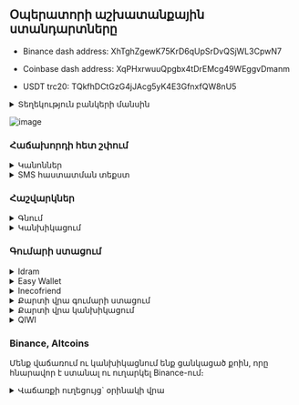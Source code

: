 ## Օպերատորի աշխատանքային ստանդարտները


* Binance dash address: XhTghZgewK75KrD6qUpSrDvQSjWL3CpwN7

* Coinbase dash address: XqPHxrwuuQpgbx4tDrEMcg49WEggvDmanm

* USDT trc20: TQkfhDCtGzG4jJAcg5yK4E3GfnxfQW8nU5

<details>
    <summary> Տեղեկություն բանկերի մանսին </details>
    
![image](https://user-images.githubusercontent.com/29226249/100756097-537bc300-3406-11eb-9bfc-a9c63c3c5760.png)
</details>

### Հաճախորդի հետ շփում

<details>  
    <summary> Կանոններ </summary>
    
1. Երբ հաճախորդը խոսում է «Դուք»-ով, միշտ պատասխանել «Դուք»-ով, «Ձեզ»-ով
2. Հաճախորդին բարևել անհատական բարևելու ձևով
4. Երբ գրում են անձնական պրոֆիլին, ուղղորդել օպերատորի պրոֆիլին
5. Չզլանալ հաճախորդին նույն բանը մի քանի անգամ բացատրելուց\` նույնչափ հարգալից կերպով
6. Հաճախորդները հաճախ ընտրում են չենջերը ըստ նրա, թե ում հետ է ավելի հաճելի երկու բառ փոխանակել ու ով է ավելի արագ սպասարկում։ Այդ պատճառով պետք է աշխատել մաքսիմալ քիչ սպասացնել մարդկանց ու հաճախորդի համար խոսակցության հաճելի մթնոլորտ ստեղծել։
7. Մշտական հաճախորդի հետ խոսելիս, եթե չենք հիշում ով է, ինչ տեսակի գործարքներ է անում, թերթել նախորդ խոսակցությունները, հասկանալ գնորդ է, թե կանխիկացնող, որպեսզի անմիջապես հասկանանք, թե ինչ է ուզում, ավելորդ հարցեր չտանք, կանխիկացնողին գնելու հաշիվ չտանք և այլն։
    
</details>

<details>
    <summary> SMS հաստատման տեքստ </summary>
    
Պետք է փոխել գնվող կրիպտոյի քանակը, քառանիշ կոդը, պետք եղած դեպքում bitcoin-ը դարձնել dash, usdt և այլն ու ուղարկել տեքստը`
>Duq gnum eq 9000 drami bitcoin http://t.me/BitcoinOperator ogtateric. Gumary veradardzi entaka che.
>
>Gorcarq@ hastateq hetevyal kodov - 3897
>
>Ete ays namakin cheiq spasum kam cheq xosel BitcoinOperator-i het, apa shtap zangahareq 096989060

- Եթե հաճախորդը համառորեն հրաժարվում է SMS անելուց, առաջարկում ենք մեկ այլ տարբերակ\` `Գրիչով կտրոնի վրա գրեք @BitcoinOperator-ին, Bitcoin գնելու համար, նկարեք, ուղարկեք`
- Եթե ասում է, որ առաջին գործարքը չի, պարզապես ուրիշ պրոֆիլով է գրում, ասում ենք, որ գրի այն պրոֆիլով, որով որ արել ենք գործարքներ

</details>

### Հաշվարկներ

<details>  
    <summary> Գնում </summary>

1. Միջնորդավճարի ստանդարտ տոկոսները ավտոմատ հաշվվում են հաշվիչի կողմից։ Պարբերաբար refresh ենք անում հաշվիչը, որ փոփոխված տոկոսները թարմանան։
2. Երբ մշտական հաճախորդը (20+ գործարք) 500 կամ 1000 դրամ պակաս է լիցքավորում, ժամանակ առ ժամանակ կարող ենք ընդառաջել, այդքանի զեղչ անել մեր տոկոսի սահմաններում։ Մշտականին հազվադեպ կարող ենք տալ նաև անտոկոս։ Բայց մեզանից միշտ 4000-6000 դրամի առնողին 1000դր զեղչեր չենք անում ու զեղչը աշխատում ենք տեղավորել մեր տոկոսի մեջ։ 
3. Երբ ոչ-մշտականը քիչ է ուղարկում կամ զեղչ է ուզում, նայում ենք վերջին մի քանի փոխանցումը, տեսնում ենք արդյոք նախկինում ավել է փոխանցել ու եթե հա, ապա զեղչել այդքանով։ Աշխատում ենք չնեղացնել հաճախորդներին։ Եթե նախորդ մի քանի փոխանցումներից 100-200-500 ավել էր ուղարկել, ապա թողնում ենք մի անգամ նույնքան պակաս ուղարկի։ Եթե մշտական հաճախորդ չի, երբեք ավել չի ուղարկել ու պակաս է ուղարկում, վերահաշվարկում ու պակաս ենք փոխանցում։
3. Ամեն գործարքին ավելանում է փոխանցման վճար, որը ծածկում է փոխանցում անելու ծախսը, ինչպես նաև տերմինալից փոխանցման հնարավոր կորուստը։ Բիթքոինի սովորական հասցեի դեպքում փոխանցման վճարը 1000-2000դր է։ Երբեմն ավել կամ պակաս է լինում և հաշվիչը ավտոմատ գրում է այդ պահի թիվը։ Դաշի, մեյլի ու բիթքոինի քոինբեյզ հասցեով փոխանցման վճարը միշտ +100 է։
</details>

<details>
    <summary> Կանխիկացում </summary>
    
1. Կանխիկացման տոկոսները հաշվիչի կողմից հաշվվում են ավտոմատ։ Միակ բացառությունը իդրամ մասնաճյուղի կանխիկացումն է։ Էստեղ 1% ավել է տոկոսը։ Այդ դեպքում գրում ենք թիվը ու մեկ անգամ սեղմում ենք `branch` կոճակը։ Ուշադիր ենք լինում, որ մեկ անգամ սեղմենք, որովհետև ամեն անգամ սեղմելուց տոկոսը մեկով ավելանում է։
2. Երբ ասում են, որ ուզում են Բիթքոին կանխիկացնել, նախ հարցնում ենք\` Coinbase-ից է՞ ուղարկվելու։ Եթե ասում են այո, տալիս ենք մեյլը, հետո հասցեն։ Որին ուզեն` թող փոխանցեն։
3. Եթե coinbase-ից չեն ուղարկում, տալիս ենք կոմիսսիային վերաբերվող զգուշացման տեքստը, հետո նոր հասցե ենք տալիս։
4. Բիթքոինի փոխանցում ստանալուց անպայման բացում ենք հասցեի պատմությունը, նայում ենք, որ կոմիսսիան նորմալ կամ բարձր լինի։ Թե որն է այդ պահին նորմալը, նայում ենք [այս կայքով](https://bitcoiner.live/)։ Եթե սատոշին ցույց է տալիս, որ երկու ժամից (2h) ուշ է հաստատվելու, ապա հավանաբար երկար է սպասելու։ Միանգամից գրում ենք մնացորդ ու անցկացնում ենք նիսսիայի տետր։
5. Բլոկչեյն կայքում սատոշին կարող է իրականից ցածր ցույց տալ (3-ով ու bc-ով հասցեներից ուղարկած լինելու դեպքում)։ Իրական սատոշին ստուգել [bitaps կայքով](https://bitaps.com/fe69e8bcaf3530d2f227c25661db7d183ff95bb465d4590221853ec829d7c075)` լինկի մեջ համապատասխան տրանզակցիան դնելով։ Օրինակի մեջ 40.82 satoshi/vByte է։

    </details>

### Գումարի ստացում

<details>
<summary> Idram </summary> 


1. Հեռախոսով իդրամի պատմությունը հաճախ թերի է բեռնվում։ Եթե երեկոյան փորձեք իջնել ու նայել ցերեկվա կամ առավոտվա փոխանցումները, մի մասը հավանաբար չեք տեսնի։ Բեռնելուց հետո կիսատ-պռատ է ցույց տալիս հին փոխանցումները։ 
2. Իդրամ դրամապանակը ունի լիմիտ\` 1,000,000դր։ Երբ լիմիտը անցնում ենք, փոխանցումները արվում են, բայց չեն գալիս դրամապանակի վրա, չեն երևում պատմության մեջ ու օդում կախված են մնում։ Էս պրոբլեմը չունենալու համար, երբ տեսնում ենք, որ իդրամի վրա գումարը շատ է (600-700-800հզ), պետք է իդրամը դատարկել։
3. Քարտի կանխիկացումներից միայն idbank-ի (4318) փոխանցումներն ենք անում իդրամից։
4. Կեսգիշերին մոտ, երբ օրը փոխվում է, հեռախոսի իդրամի պատմության մեջ 00:00-ից հետո եկած գործարքները գուցե չերևան։ Էդ ժամանակ պետք է ծրագիրը լրիվ փակել-բացել կամ պատմության բաժնից սեղմել ամսաթվերի միջակայքի վրա, այնուհետև «reset», հետո «confirm»։
6. Եթե ոչ մի իդրամի բալանսի վրա գումարը չի հերիքում, անգամ գումարային մաս-մաս փոխանցելու համար, փոխանցում անելիս գումարի աղբյուր ենք ընտրում rocket կամ gold քարտը։ Եթե էդտեղ էլ չկա, ձեն ենք տալիս Էդոյին կամ Միքոյին։
7. [Իդրամ տերմինալների քարտեզը](https://www.google.com/maps/d/u/0/embed?mid=1OvRBfZLLNnfaCLZKJW3TvSh5cjQ&ll=40.10946864888171%2C44.83641166937719&z=7)
8. Եթե պետք է իմանալ, թե ինչ բանկի քարտ է, կարող ենք իդրամում, «փոխանցում քարտին» բաժնում մուտք անել քարտի թվերը ու տեսնել բանկը։
9. Իդրամը ունի շուրջօրյա տեխնիկական սպասարկում
#### Telcell
1. Telcell wallet-ը ունի սահմանաչափեր, որոնք անցնելու դեպքում փոխանցումները մեզ չեն հասնում։ Օրական տերմինալից մուտքերի սահմանաչափը 400,000 դրամ է։ Ուշադիր ենք լինում, որ չանցնենք այն։ Եթե մոտենում ենք դրան կամ ինչ-որ մեկը ուզում է 50հզ+ տերմինալից մուտք անել, պետք է խնդրենք մեր թելսելի վրա չփոխանցեն, փոխարենը տալիս ենք ինեկո հաշվեհամարը։ Եթե օրվա սահմանաչափը սպառում ենք, փոխանցումը պատմության բաժնում չի երևում, բայց եթե պատմության բաժնից մտնենք «տերմինալ» բաժին, էնտեղ որպես pending փոխանցում երևում է (հաճախ 10-15 րոպե կամ ավել ուշացումով)։ Թելսելը ունի նաև ամսական 10մլն մուտքերի ու նույնքան ելքերի սահմանաչափ։
2. Թելսելը հաճախ տեխնիկական խնդիրներ է ունենում։ Երբ կապի խնդիր են ունենում, հիմնական մենյուում անվերջ "Connecting" կարող է ցույց տալ, դրանից հասկանանք, որ խնդիրներ ունեն։ Երբ խնդիրներ ունեն, թելսելից իդրամ փոխանցումները երբեմն նույնպես չեն հասնում, մնում են օդում կախված ու նստում են որոշ ժամանակ անց։ Էդ ժամանակ պետք է այլյևս թելսել չտանք հաճախորդներին։ Իսկ արդեն արված փոխանցումների համար սպասենք մինչև երևան կամ թելսելի տիրոջը խնդրենք գրի/զանգի թելսել\` ճշտի։ 
![image](https://user-images.githubusercontent.com/29226249/90314754-38547880-df27-11ea-8533-638927329117.png)
3. Թելսելից ուղարկում ենք մենակ մեծ կանխիկացումներ ACBA ու VTB քարտերի։ Երբեմն էդ քարտերի վրա փոխանցումները մի կես ժամ է տևում, որ նստեն։
5. Telcell-ի տեխնիկական սպասարկումը աշխատում է երկուշաբթի-ուրբաթ ժամը 09:00-02:00, ոչ աշխատանքային (հանգստյան և տոնական) օրերին\` ժամը 09:00-22:00:

</details>

<details>
<summary>  Easy Wallet </summary> 
    
1. Իզիից ուղարկում ենք մենակ VTB քարտի։ Երբ քարտի փոխանցման ժամանակ հեռախոսի համար է ուզում, գրում ենք մեր իդրամինը` 096989060։ ՎՏԲ-ի վրա փոխանցումը կարող է մի կես ժամ տևել, մինչև նստի։
2. Easy wallet-ի պատմությունը խնդիրներ ունի, հաճախ փոխանցումները մի քանի անգամ է ցույց տալիս։ Որպեսզի ստուգենք որևէ փոխանցում, պետք մտնել ցանկի միջի փոխանցման մեջ և նայել փոխանցման րոպեն, վայրկյանը։
3. Եթե easy wallet-ի վրա գումար չկա, բայց պետք է լիցքավորել, ավելացնում ենք կցված քարտից։ Թելսել/իզի իմաստ ունի լիցքավորել միայն այն դեպքում, երբ պետք է փոխանցել telcell wallet/easywallet-ի վրա, կամ էլ պետք է ուղարկել VTB, բայց երկուսում էլ փող չկա։
4. Easypay/easywallet-ը ունի շուրջօրյա տեխնիկական սպասարկում (երևի)

</details>

<details>
<summary>  Inecofriend </summary> 
    
Ինեկոբանկի օգտատերերը կարողանում են հեռախոսի համարով փոխանցումներ անել։ Այս փոխանցումները երևում են ինեկոյի բալանսի վրա անմիջապես, իսկ փոխանցումների պատմության բաժնում` 2-3 րոպե ուշացումով։
    
</details>

<details>
<summary>  Քարտի վրա գումարի ստացում </summary> 
    
Քարտ տրամադրում ենք մենակ վստահլի հաճախորդների, որոնք հաստատ ֆեյք չեն, նախկինում քարտ տրամադրել ենք կամ բազմաթիվ գործարքներ ունենք իրենց հետ արած։ Տրամադրում ենք մեր ինեկո քարտը` 5406610000591425։ Փոխանցում ստանալուց հետո ստուգում ենք ARCA ծրագրով, card transactions -> not billed transactions։ (չհաշվահնցված փոխանցումներ)
    
</details>

<details>
<summary>  Քարտի վրա կանխիկացում </summary> 
    
- Կարող ենք փոխանցել միայն հայկական քարտերի
- ACBA քարտերի վրա մեծ (200հզ+) կանխիկացումը անում ենք telcell wallet-ից։ Եթե telcell-ի վրա գումար չկա\` ARCA-ով։
- VTB քարտի կանխիկացումները telcell wallet-ից։ Եթե telcell-ի վրա գումար չկա\` easywallet-ով։ Եթե easywallet-ի վրա չկա\` easywallet ենք լիցքավորում կից քարտից և էդպես փոխանցում։ Եթե կից քարտով չի լինում լիցքավորե\լ` իդրամից ենք փոխանցում
- Մնացած բոլոր քարտերի վրա ուղարկում ենք ARCA-ով` ineco-ի քարտից
- ARCA-ով արված փոխանցումները հասնում են անմիջապես։ Անգամ եթե ստացողի օնլայն բանկինգում գումարը չի երևում, մեկա գումարը հաշվին է ու բանկոմատից կարող են կանխիկացնել։ VTB-ի վրա փոխանցումները կարող են տևել մոտ կես ժամ` մինչև նստի։ 
- Եթե VTB չի ու հաճախորդը ասում է, որ գումարը չի նստել, ասում ենք, որ գուցե ԴԱՀԿ կամ որևէ այլ արգելանք կա քարտի վրա և պետք է ճշտեն իրենց բանկի հետ։

</details>
<details>
    
<summary>  QIWI </summary> 
    
- QIWI-ի վրա միայն կանխիկացնում ենք, easywallet-ից։ Չենք ընդունում փոխանցումներ։
- Հաշվարկը QIWI-ից փոխանցման դեպքում։ Մտնում ենք easywallet -> էլեկտրոնային դրամապանակներ -> QIWI, գրում ենք ցանկացած գործող քիվիի հեռախոսահամար, օրինակ\` 79618516187: Տեսնում ենք ռուբլի/դրամ կուրսը։ Օրինակ\` `7.63` է։ Ստացած դոլարը սովորական կանխիկացման հաշվարկով ենք անում, օրինակ\` `25*526*0.976= 12800դր`, հետո արդյունքը բաժանում ենք ռուբլի/դրամ կուրսին։ `12800/7.63= 1677 RUB`։
- Նույնը հակառակ հաշվարկի դեպքում։ Եթե հարցնում են ինչքան կրիպտո ուղարկեն, որ 10,000 rub նստի քիվի, նայում ենք կուրսը վերևի օրինակով, հետո հաշվում ենք\` `10000*7.63=76300դր`, հետո տալիս ենք սովորական դրամի կանխիկացման հաշիվ`76300/519*1.015= $149.5` ու գումարը ստանալուց հետո easywallet-ից փոխանցում ենք 76,300դր
    
</details>

### Binance, Altcoins
Մենք վաճառում ու կանխիկացնում ենք ցանկացած քոին, որը հնարավոր է ստանալ ու ուղարկել Binance-ում։

<details>
    <summary> Վաճառքի ուղեցույց` օրինակի վրա </summary> 
    
"Barev dez, duq cardano vacharum eq?" - քոինների մեծ մասի անունը կարող է անծանոթ լինել։ Նախ պետք է գտնել այդ քոինը binance-ում։ Binance-ում կարելի է փնտրել ողջ անունը wallet-ի միջից`
![image](https://user-images.githubusercontent.com/29226249/108642059-7f19c100-74bc-11eb-8073-1203e949aa80.png)
Կամ եթե էդպես չի գտնում, պոիսկ տալ գուգլում, գտնել հապավումը ու փնտրել հապավումով
![image](https://user-images.githubusercontent.com/29226249/108642099-acff0580-74bc-11eb-97fb-16fd227da950.png)
![image](https://user-images.githubusercontent.com/29226249/108642116-c607b680-74bc-11eb-9170-e170017019d1.png)
Էս որ նույն քոինը երբեմն մի քանի հատ է ունենում, ներառյալ UP, DOWN, միշտ պետք է գալիս առանց UP-DOWN-ի տարբերակը

Եթե մարդը ուզում է գնել մեզանից կրիպտոն, կարևոր է ֆիքսել, որ withdraw անելու կոճակը ակտիվ լինի։ Եթե կրիպտոն բինանսից հանել չի լինում, ուրեմն չենք կարող այն վաճառել։ Շատ շատ usdt ուղարկենք ու եթե binance-ում կա էդ քոինը, ասենք, որ կարող է տեղում առնել։
    
Հաջորդը պետք է գտնել քոինի ցանցի վճարը, որպեսզի հաշվի մեջ ճիշտ փոխանցման վճար ունենանք։ Մտնում ենք withdraw

![image](https://user-images.githubusercontent.com/29226249/108642259-87bec700-74bd-11eb-8982-be051a3383dc.png)

  Տեսնում ենք, որ cardano-ն ունի փոխանցման մի քանի ցանց\` իր սեփականը ու բինանսի ներքին երկու ցանցերը։ Քոիններից որոշները ունեն սեփական ցանցը, որոշները եթերիումի erc20 ցանցի վրա է ու էդպես ամեն մեկի ցանցերը սպեցիֆիկ են, պետքէ նայել։ Եվ ուրեմն, հաճախորդից ճշտում\` արդյո՞ք binance է ուղարկվելու քոինը։ Եթե հա, ասենք, բինանսի ներքին ցանցերից մեկով ենք հաշվում։ Էս դեպքում $0.21-0.26, երկուսն էլ 200 դրամից քիչ են, ուրեմն կարող ենք 200դր փոխանցման վճարով հաշվել binance-ի դեպքում։ Եթե ասում է, որ բինանս չի գնում, ուրեմն հավանաբար հենց քոինի ցանցով է գնալու։ Էստեղ $1.1 cardano ցանցի վճարն է, ուրեմն ըստ դրա նայում ենք, թե քանի դրամ է կազմում, կլորացնում ենք վերև, մոտ 600դրամ ու հաշվարկը անում ենք 600 փոխանցման վճարով։ 20,000 դրամի էր ուզում ու բինանս չի ուղարկվելո՞ւ։ Ուրեմն հաշվարկն է\`
  ```
  (20000-600(փոխանցման վճար))/528*0.956=

$35.1
```
Հիմա պետք է գնենք այդ քոինը, որպեսզի կարողանանք փոխանցել հաճախորդին։ Գնում ենք trade -> classic, փնտրում ու ընտրում ենք քոինի զույգը USDT-ի հետ։ Էս դեպքում ADA/USDT

![image](https://user-images.githubusercontent.com/29226249/108642535-2e579780-74bf-11eb-82cd-c2cc3de9a00d.png)

Ներքևը պարտադիր ընտրում ենք market

![image](https://user-images.githubusercontent.com/29226249/108642603-ade56680-74bf-11eb-9b41-19fd94b6e30b.png)

Գնելու դաշտում սլաք կա, որը թողում է փոխել Total-Amount տարբերակների միջև։ Total-ը այն է, երբ կոնկրետ դոլարին համարժեք քոին ենք գնում։ Էս դեպքում եթե հաշիվը $35.1 էր եղել ու $1.1 գնալու է փոխանցման վրա, պետք է գնել total 35.1+1.1=36.2 usdt-ին համարժեք ADA

Եթե հաճախորդը ուզել էր, որ իրան հասնի օրինակ 47 հատ ADA քոինից, ապա Total-ը փոխում ենք Amount

![image](https://user-images.githubusercontent.com/29226249/108642643-fd2b9700-74bf-11eb-875e-c06d33e3d7fa.png)

Amount-ի աջ կողմի չափման միավորը արդեն ADA է։ Էս դեպքում կգնեինք 47 հատ ADA + 1 ADA ցանցի վճար։ Ընդհանուր 48 հատ։

Շարունակենք առաջին տարբերակով, որ մեզ $36.2 ADA է պետք գնել։ 

![image](https://user-images.githubusercontent.com/29226249/108642770-935fbd00-74c0-11eb-95fa-d93c25c2dc35.png)

Էստեղ ամբողջական թվերը գրվում են ստորակետով։ Կատարում ենք գնումը, պարտադիր market-ով։ Գնումից հետո order history-ում կարող ենք նայել, որ ամեն ինչ ճիշտ է արվել (նկարում սխալմամբ trade history է մտած, պետք է լինի order history)

![image](https://user-images.githubusercontent.com/29226249/108642851-197c0380-74c1-11eb-981a-5de01aa17593.png)

Գնման տողի վրա կարող ենք տեսնել, թե ինչ կուրսով ու ինչքան ենք գնել քոինից ու դրա վրա ծախսել ենք քանի USDT։ USDT-ի քանակը որոշակի փոքր շեղումներով կարող է լինել։ Էս դեպքում 36.2 էինք գրել, բայց 36.14 եղավ։ Դա խնդիր չի։

Հիմա էստեղից արժի ֆիքսել, որ մենք գնել ենք 32.7 հատ ADA 1.10530 կուրսով ու դրա վրա ծախսել ենք 36.14 usdt։ Սովորաբար ուրիշ կրիպտոներ չեն լինելու մեր դրամապանակում (բացի BNB-ից։ BNB միշտ ունեն\` binance-ի fee-երի վրա խնայելու համար), բայց ապահովության համար արժի ֆիքսել, թե քանի հատ էինք էդ կրիպտոյից առել։ Էս դեպքում 32.7 հատ ստացվեց։

Հիմա գնում ենք wallet -> ADA -> withdraw։ Ընտրում ենք ճիշտ ցանցը ու գրում ենք ուղարկվող կրիպտոյի քանակը։ Եթե դրամապանակում հենց մեր գնածի չափով է, կարող ենք ուղղակի սեղմել MAX։ 

![image](https://user-images.githubusercontent.com/29226249/108643000-fe5dc380-74c1-11eb-90f2-d61a53dbc394.png)

Փոխանցման ցանցը շատ ուշադիր ենք ընտրում։ Եթե սխալ ցանց ընտրվեց, ուղարկվող կրիպտոն կորելու է։ Նաև ուշադիր ենք լինում ցանցերի հանդեպ, որոնք ունեն memo/tag։ Դրանք լրացնելը ու ճիշտ լրացնելը նույնպես պարտադիր է, թե չէ էլի փողերը կկորեն։
    
<details>
<summary> Կանխիկացման ուղեցույց` օրինակի վրա </summary>
    
`Barev dez, duq cardano arnum eq?` - վաճառքի օրինակի պես գտնում ենք քոինի հապավումը դրամապանակում կամ գուգլում փնտրելով։ Դրամապանակում տեսնում համոզվում ենք, որ իրենից լինում է deposit անել։ Նաև ստուգում ենք `trade -> classic` բաժնում, որ առկա է `COIN/USDT` զույգը։ Էս դեպքում `ADA/USDT`-ն։ Սա պետք է իմանալու համար, որ հետո կարողանալու ենք վաճառել ու usdt դարձնել։

Նախ հարցնում ենք binance-ից է՞ ուղարկվում։ Եթե հա, խրախուսում ենք տեղում վաճառել, մեզ usdt ուղարկել։ Եթե ուզում են միանգամից իրենց կրիպտոն ուղարկել, տալիս ենք binance-ի էժան ներքին հասեցներից (bep20)։ Binance-ի հասցեներից տալուց ուշադիր ենք լինում, որ հարկ եղած դեպքում նաև memo/tag-ը տանք։

Եթե հարցնում են «էսինչքան քոինը կանխիկացնելուց ինձ ինչքան փող կտաք», մտնում ենք `trade -> classic` նայում ենք `COIN/USDT` զույգի կուրսը (էս դեպքում `ADA/USDT`), ըստ դրա հաշվում ենք ու տալիս ենք հաշիվը` շեշտով, որ էս պահի կուրսով էսքան կլինի, բայց կուրսը ֆիքսվում է հաստատումից հետո։ 

Երբ մեզ փոխանցում են անում, փոխանցումը կարող ենք տեսնել դրամապանակի `Transaction History` (արդեն deposit withdraw history) բաժնում կամ բինանսից եկած մեյլում։

![image](https://user-images.githubusercontent.com/29226249/108781062-c2d6fe00-7582-11eb-977c-e9d88cbaba08.png)

Ֆիքսում ենք մեզ փոխանցման ամսաթիվը ու քոինի քանակը։ Քոինի քանակը պետք է գալու վաճառելուց։ (եթե usdt ենք ստանում, էլ վաճառելու բան չկա, միանգամից ըստ դրա ենք հաշվարկը անում)

Հետո մտնում ենք `trade -> classic`, գտնում ենք մեր քոինի զույգը, էս դեպքում `ADA/USDT`, սեղմում ենք `market`։ Վառաճում ենք մեզ եկած քոինի քանակով։ Ուշադիր ենք լինում, որ չափման միավորը դրած լինի հենց քոինը։ Վաճառում ենք։

![image](https://user-images.githubusercontent.com/29226249/108781690-b56e4380-7583-11eb-8a50-7208a779048a.png)

Մտնում ենք order history (նկարում trade history-ն պետքա լինի order history) ու տեսնում ենք կատարված գործարքը։ Ստուգում ենք, որ վաճառվել է հստակ կամ մոտավորապես մեր տված քանակի։ Տեսնում ենք վաճառքի արդյունքում ստացած usdt-ի թիվը ու ըստ դրա հաշվարկը անում\` `35.79*524*0.971= 18200դր`

![image](https://user-images.githubusercontent.com/29226249/108781875-0716ce00-7584-11eb-98f5-a3a70c1d32a8.png)

</details>

### Դրամապանակների հետ կապված զանգեր
    
<details>
<summary> բացել </summary>
        
- Հաճախ երբ օպերատորի համարով դրամապանակ ենք տալիս հաճախորդին, քոփի անելուց մարդկանց մատը կպնում է և զանգ է գալիս։ Եթե վերցնեք կամ հետ զանգեք, հաճախ կասեն, որ սխալ են զանգել։
- Մի քանի շաբաթը մեկ, երբ անուշադիր ենք լինում վերիֆիկացիա անելուց, կարող են պատահական մարդիկ զանգել ում ֆեյսբուքով գցել են կամ գցելու փորձ են արել։ Բարեկամի նկարներով ֆեյք են բացում, փող են ուզում, մեր իդրամ-թելսելն են տալիս։ Էդ ժամանակ եթե զանգում հարցնում են «էս համարի տակ իդրամ/թելսել կա՞», ասում եք հա, բիթքոինի չենջ ա աշխատում էս համարի իդրամ/թելսելով։ Եթե չգիտեն բիթքոինը ինչ ա, կարաք ասել էլեկտրոնային փող ա, մենք էլ չենջ ենք անում։ Եթե դեռ գումար չեն ուղարկել, բայց ասում են, որ էս համարն է տվել ոմն մեկը, ասեք, որ որևէ գումար հանկարծ չուղարկեն, հավանաբար ուզում են իրեն գցել և մեզանից բիթքոին վերցնել էդ փողով։ Եթե գումարը արդեն ուղարկել են, ճշտեք, թե երբ ու ինչքան են ուղարկել, ասեք, որ կփորձենք գտնել, թե կոնկրետ որ հաճախորդն է մեզ գրել ու էդ չեկը ուղարկել, եթե իդենտիֆիկացնող որևէ տվյալ գտնենք, կտրամադրենք։ Եթե շատ են երկարացնում, Էդոյին ասեք ու իրա հեռախոսի համարը տվեք զանգողին։
- Իդրամ/Թելսելից երբեմն կարող է զանգ գալ, ասեն, որ ինչ-ինչ փոխանցման հետ կապված չեղարկման հայտ է բացվել, արդյո՞ք տալիս եք ձեր համաձայնությունը։ Հարցրեք, թե որ րոպեի և ինչ չափի փոխանցումն է։ Եթե կոմպի մոտ եք, բացեք մեր սայտի փոխանցումների պատմությունով նայեք\` արդյո՞ք օգտագործված գումար է։ Եթե օգտագործված է, թելսել/իդրամին ասեք, որ համաձայնություն չեք տալիս, էս փոխանցմանը սպասում էիք։ Եթե հարցնեն ինչի համար են փոխանցել, ասեք էդ մարդու հետ խոսացել եմ, պետք է գումար ուղարկեր, անձնական փոխանցում է։ 99% դեպքերում էսպես է լինելու չեղարկման հայտի խոսակցությունը։ Ուրիշ էլ հարցեր չեն լինելու։ Օգտագործված փոխանցման կոդով նաև կարող եք գտնել, թե որ հաճախորդի որ չատում է փոխանցումը եղել։ Եթե կոմպի մոտ չեք կամ չեք գտնում փոխանցումը մեր կայքում, իդրամ/թելսելին ասեք, որ մի հատ պետք է ճշտեք ու հետ զանգեք։ Էդ ժամանակ կապի գտնվող օպերատորի հետ ճշտեք կամ ինքներդ մի հատ էլ նայեք, գտեք, թե ում փոխանցումն էր։
- Եթե թելսելից զանգեն հարցնեն, թե ինչի են էսքան շատ փոխանցումներ գալիս, ասեք, որ բիթքոինի առուվաճառքով եք զբաղվում։ Թելսելը դրա հետ օկ ա։
- Եթե իդրամից զանգեն հարցնեն, թե ինչի ա մեծ շարժ, ինչ որ ձեռնարկատիրական գործունեություն ա՞։ Ասեք չէ, անձնական փոխանցումներ եք անում, իդրամը հենց դրա համար չի՞։ Կարաք նաև ասել, որ եթե իրենց ինչ որ բան դուր չի գալիս, ուրիշ դրամապանակներից կօգտվեք։
        
</details>
    
### ՏՈՒԳԱՆՔՆԵՐ
    
<details>
<summary> Ցանկ </summary>
    
\-200\`

- Դուք-ով խոսացող հաճախորդի հետ «դու»-ով խոսել։ Ավելի լավ է բոլորի հետ Դուք-ով խոսել, քան մեկ Դուք-ով խոսացող հաճախորդի դու-ով պատասխանել։
- Հասցե ուզել, երբ հաճախորդը արդեն տվել է հասցե
- spx գրել, երբ հասցե չեն տվել
- Նիսսիայի տետրում մուտք չանել, չթարմացնել 2000դր+ գործարքները
- Expire չանել ստացած փոխանցումները
- Ընթացիկ խոսակցության ժամանակ հաճախորդին 5+ րոպե չպատասխանել։ Անկախ նրանից չատերը բացած են, թե չէ, պարբերաբար թերթեք, ներքևից ստուգեք բոլոր չատերը, համոզվեք, որ անպատասխան բան չկա։ Եթե մի քանի օպերատոր է միաժամանակ աշխատում, բոլորը տուգանվում են սրա համար։

\-500\`
- Պայմանները չներկայացնել
- Իդրամ/Telcell Wallet/Easywallet-ը թողնել, որ 800հզ+ դառնա։
- Սխալ հաշիվ տալ, որից ֆինանսական կորուստ չենք կրել: Եթե ֆինանսական կորուստ ենք կրել\` ամբողջ կորուստը։


\-2000\`

- Հաճախորդին պակաս ուղարկել, հետո ավելացնել։ (Անգամ եթե ֆինանսական կորուստ չենք ունեցել)
- Եթե սխալ տեղ եք ուղարկում, բայց կարողանում ենք վերադարձնել։ (Իսկ եթե չենք կարողանում վերադարձնել` ամբողջն է տուգանք)
- Եթե հաճախորդը գործարք է ուզում անել օպերատորով/ֆեյսով/անձնականով ու նամակը 10 րոպե բաց ենք թողնում։ Ֆեյսում սա կանխելու համար համոզվեք, որ ֆեյսբուքի նամակների համար ունեք միացված ծանուցումներ։ Տելեգրամի նամակները բաց չթողնելու համար գործի ժամերին հեռախոսի տելեգրամի ծանուցումները նույնպես միացրեք։ Իսկ տելեգրամի անձնական նամակները բաց չթողնելու համար կարող եք երկու տելեգրամ պահել բացած` իրար կողք։ Երկրորդ տելեգրամը քաշել [այստեղ](https://desktop.telegram.org/)
        

Այլ`
    
- Էժան կոդի վրա թանկ ձևով փոխանցելուց` փոխանցման վճարի չափով կորուստը
    
</details>

